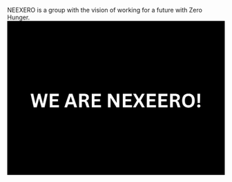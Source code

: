 NEEXERO is a group with the vision of working for a future with Zero Hunger. 
![](../../IMAGE/WE%20ARE%20NEXEERO!.png)